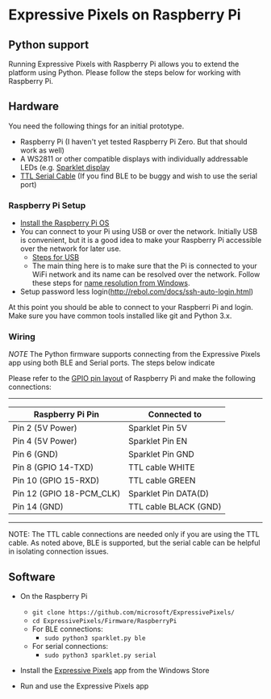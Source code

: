 # Expressive Pixels on Raspberry Pi

## Python support

Running Expressive Pixels with Raspberry Pi allows you to extend the platform using Python. Please follow the steps below for working with Raspberry Pi.

## Hardware
You need the following things for an initial prototype.
* Raspberry Pi (I haven't yet tested Raspberry Pi Zero. But that should work as well)
* A WS2811 or other compatible displays with individually addressable LEDs (e.g. [Sparklet display](https://www.amazon.com/Sparklet-256X-Round-Color-Display/dp/B08FHGGC7N/)
* [TTL Serial Cable](https://www.amazon.com/JBtek-WINDOWS-Supported-Raspberry-Programming/dp/B00QT7LQ88/) (If you find BLE to be buggy and wish to use the serial port)

### Raspberry Pi Setup
* [Install the Raspberry Pi OS](https://www.raspberrypi.org/software/)
* You can connect to your Pi using USB or over the network. Initially USB is convenient, but it is a good idea to make your Raspberry Pi accessible over the network for later use. 
    * [Steps for USB](https://howchoo.com/pi/raspberry-pi-gadget-mode)
    * The main thing here is to make sure that the Pi is connected to your WiFi network and its name can be resolved over the network. Follow these steps for [name resolution from Windows](https://serverfault.com/questions/145994/resolve-linux-hostname-in-windows).
* Setup password less login(http://rebol.com/docs/ssh-auto-login.html)

At this point you should be able to connect to your Raspberri Pi and login. Make sure you have common tools installed like git and Python 3.x.


### Wiring
*NOTE* The Python firmware supports connecting from the Expressive Pixels app using both BLE and Serial ports. The steps below indicate

Please refer to the [GPIO pin layout](https://www.raspberrypi.org/documentation/usage/gpio/) of Raspberry Pi and make the following connections:

-------
|Raspberry Pi Pin       | Connected to   |
------------------------|----------------|
| Pin 2 (5V Power)      |Sparklet Pin 5V |
| Pin 4 (5V Power)      |Sparklet Pin EN |
| Pin 6 (GND)           |Sparklet Pin GND|
| Pin 8 (GPIO 14-TXD)   |TTL cable WHITE |
| Pin 10 (GPIO 15-RXD)  |TTL cable GREEN |
| Pin 12 (GPIO 18-PCM_CLK)|Sparklet Pin DATA(D) |
| Pin 14 (GND)          |TTL cable BLACK (GND)|
------


NOTE: The TTL cable connections are needed only if you are using the TTL cable. As noted above, BLE is supported, but the serial cable can be helpful in isolating connection issues.

## Software
* On the Raspberry Pi
  * `git clone https://github.com/microsoft/ExpressivePixels/`
  * `cd ExpressivePixels/Firmware/RaspberryPi`
  * For BLE connections:
    * `sudo python3 sparklet.py ble`
  * For serial connections:
    * `sudo python3 sparklet.py serial`  

* Install the [Expressive Pixels](https://www.microsoft.com/en-us/p/expressive-pixels/9mtc56w1rxqh?activetab=pivot:overviewtab) app from the Windows Store
* Run and use the Expressive Pixels app

